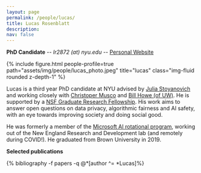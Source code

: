 ```yaml
---
layout: page
permalink: /people/lucas/
title: Lucas Rosenblatt
description: 
nav: false
---
```



**PhD Candidate** -- *lr2872 (at) nyu.edu* -- [Personal Website](https://www.lucasrosenblatt.com/)

{% include figure.html people-profile=true path="assets/img/people/lucas_photo.jpeg" title="lucas" class="img-fluid rounded z-depth-1" %}

Lucas is a third year PhD candidate at NYU advised by [Julia Stoyanovich](/) and working closely with [Christoper Musco](https://www.chrismusco.com/) and [Bill Howe (of UW)](https://faculty.washington.edu/billhowe/). He is supported by a [NSF Graduate Research Fellowship](https://www.nsfgrfp.org/). His work aims to answer open questions on data privacy, algorithmic fairness and AI safety, with an eye towards improving society and doing social good. 

He was formerly a member of the [Microsoft AI rotational program](https://www.microsoftnewengland.com/maidap/), working out of the New England Research and Development lab (and remotely during COVID!). He graduated from Brown University in 2019. 
<!-- He owns a [school bus](). -->

**Selected publications**
<div class="publications-div">
  {% bibliography -f papers -q @*[author ^= *Lucas]%}
</div>
